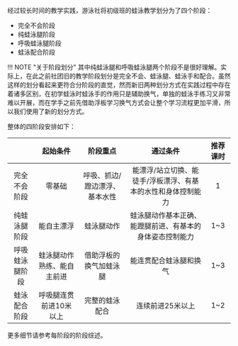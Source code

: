 经过较长时间的教学实践，游泳社将初级班的蛙泳教学划分为了四个阶段：

* 完全不会阶段
* 纯蛙泳腿阶段
* 呼吸蛙泳腿阶段
* 蛙泳配合阶段

!!! NOTE "关于阶段划分"
	其中纯蛙泳腿和呼吸蛙泳腿两个阶段不是很好理解。实际上，在此之前社团旧的教学阶段划分是完全不会、蛙泳腿、蛙泳手和配合。虽然这样的划分看起来更符合分阶段的直觉，然而新旧两种划分方式在实践过程中存在着诸多区别，在初学蛙泳时蛙泳手的作用只是辅助换气，单独的蛙泳手练习又非常难以开展，而在学手之前先借助浮板学习换气方式会让整个学习流程更加平滑，所以我们使用了新的划分方式。

整体的四阶段安排如下：

|                |          起始条件          |           阶段重点            |                           通过条件                           | 推荐课时 |
| :------------: | :------------------------: | :---------------------------: | :----------------------------------------------------------: | :------: |
|  完全不会阶段  |           零基础           | 呼吸、抓边/蹬边漂浮、基本水性 | 能漂浮/站立切换、能徒手/浮板漂浮、有基本的水性和身体控制能力 |    1     |
|  纯蛙泳腿阶段  |         能自主漂浮         |          蛙泳腿动作           |   蛙泳腿动作基本正确、能蹬腿前进、有基本的身体姿态控制能力   |   1~3    |
| 呼吸蛙泳腿阶段 | 蛙泳腿动作熟练、能自主前进 |    借助浮板的换气加蛙泳腿     |                    能连贯配合蛙泳腿和换气                    |   1~3    |
|  蛙泳配合阶段  |   呼吸腿连贯前进10米以上   |        完整的蛙泳配合         |                       连续前进25米以上                       |   1~2    |

更多细节请参考每阶段的阶段综述。
